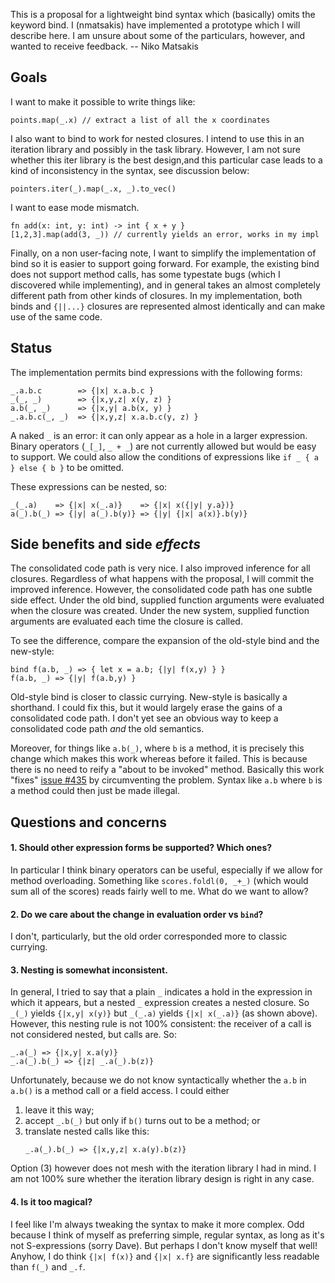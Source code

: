This is a proposal for a lightweight bind syntax which (basically) omits the keyword bind.  I (nmatsakis) have implemented a prototype which I will describe here.  I am unsure about some of the particulars, however, and wanted to receive feedback. -- Niko Matsakis

## Goals

I want to make it possible to write things like:

    points.map(_.x) // extract a list of all the x coordinates

I also want to bind to work for nested closures.  I intend to use this in an iteration library and possibly in the task library.  However, I am not sure whether this iter library is the best design,and this particular case leads to a kind of inconsistency in the syntax, see discussion below:

    pointers.iter(_).map(_.x, _).to_vec()

I want to ease mode mismatch.

    fn add(x: int, y: int) -> int { x + y }
    [1,2,3].map(add(3, _)) // currently yields an error, works in my impl

Finally, on a non user-facing note, I want to simplify the implementation of bind so it is easier to support going forward.  For example, the existing bind does not support method calls, has some typestate bugs (which I discovered while implementing), and in general takes an almost completely different path from other kinds of closures.  In my implementation, both binds and `{||...}` closures are represented almost identically and can make use of the same code.

## Status

The implementation permits bind expressions with the following forms:

```
_.a.b.c        => {|x| x.a.b.c }
_(_, _)        => {|x,y,z| x(y, z) }
a.b(_, _)      => {|x,y| a.b(x, y) }
_.a.b.c(_, _)  => {|x,y,z| x.a.b.c(y, z) }
```

A naked `_` is an error: it can only appear as a hole in a larger expression.  Binary operators (`_[_]`, `_ + _`) are not currently allowed but would be easy to support.  We could also allow the conditions of expressions like `if _ { a } else { b }` to be omitted.

These expressions can be nested, so:

```
_(_.a)    => {|x| x(_.a)}    => {|x| x({|y| y.a})}
a(_).b(_) => {|y| a(_).b(y)} => {|y| {|x| a(x)}.b(y)}
```

## Side benefits and side *effects*

The consolidated code path is very nice.  I also improved inference for all closures.  Regardless of what happens with the proposal, I will commit the improved inference.  However, the consolidated code path has one subtle side effect.  Under the old bind, supplied function arguments were evaluated when the closure was created.  Under the new system, supplied function arguments are evaluated each time the closure is called.  

To see the difference, compare the expansion of the old-style bind and the new-style:

```
bind f(a.b, _) => { let x = a.b; {|y| f(x,y) } }
f(a.b, _) => {|y| f(a.b,y) }
```

Old-style bind is closer to classic currying.  New-style is basically a shorthand.  I could fix this, but it would largely erase the gains of a consolidated code path.  I don't yet see an obvious way to keep a consolidated code path *and* the old semantics.  

Moreover, for things like `a.b(_)`, where `b` is a method, it is precisely this change which makes this work whereas before it failed.  This is because there is no need to reify a "about to be invoked" method.  Basically this work "fixes" [issue #435][435] by circumventing the problem.  Syntax like `a.b` where `b` is a method could then just be made illegal.

[435]: https://github.com/mozilla/rust/issues/435

## Questions and concerns

#### 1. Should other expression forms be supported?  Which ones?

In particular I think binary operators can be useful,
especially if we allow for method overloading.  Something like
`scores.foldl(0, _+_)` (which would sum all of the scores)
reads fairly well to me.  What do we want to allow?

#### 2. Do we care about the change in evaluation order vs `bind`?

I don't, particularly, but the old order corresponded more to classic
currying.

#### 3. Nesting is somewhat inconsistent.

In general, I tried to say that a plain `_` indicates a hold in the
expression in which it appears, but a nested `_` expression creates
a nested closure.  So `_(_)` yields `{|x,y| x(y)}` but `_(_.a)`
yields `{|x| x(_.a)}` (as shown above).  However, this nesting rule is
not 100% consistent: the receiver of a call is not considered
nested, but calls are.  So:

```
_.a(_) => {|x,y| x.a(y)}
_.a(_).b(_) => {|z| _.a(_).b(z)}
```

Unfortunately, because we do not know syntactically whether the `a.b` in
`a.b()` is a method call or a field access. I could either 

1. leave it this way;
2. accept `_.b(_)` but only if `b()` turns out to be a method; or
3. translate nested calls like this:
   ```
   _.a(_).b(_) => {|x,y,z| x.a(y).b(z)}
   ```

Option (3) however does not mesh with the iteration library I had in mind.
I am not 100% sure whether the iteration library design is right in any
case.

#### 4. Is it too magical?

I feel like I'm always tweaking the syntax to make
it more complex.  Odd because I think of myself as preferring simple, regular syntax, as
long as it's not S-expressions (sorry Dave).  But perhaps I don't know myself that well!
Anyhow, I do think `{|x| f(x)}` and `{|x| x.f}` are significantly less readable
than `f(_)` and `_.f`.